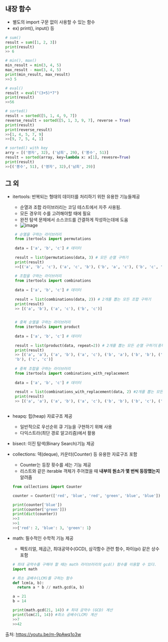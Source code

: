 ## 내장 함수 
  * 별도의 import 구문 없이 사용할 수 있는 함수
  * ex) print(), input() 등
  
  ```python
  # sum()
  result = sum([1, 2, 3])
  print(result)
  >> 6
  
  # min(), max()
  min_result = min(3, 4, 5)
  max_result - max(3, 4, 5)
  print(min_result, max_result)
  >>3 5
  
  # eval()
  result = eval("(3+5)*7")
  print(result)
  >>56
  
  # sorted()
  result = sorted([5, 1, 4, 9, 7])
  reverse_result = sorted([5, 1, 3, 9, 7], reverse = True)
  print(result)
  print(reverse_result)
  >>[1, 4, 5, 7, 9]
  >>[9, 7, 5, 4, 1]
  
  # sorted() with key
  arry = [('영자', 32), ('남희', 29), ('봉수', 51)]
  result = sorted(array, key=lambda x: x[1], revesre=True)
  print(result)
  >>[('봉수', 51), ('영자', 32),('남희', 29)]
  ```

## 그 외
  * itertools: 반복되는 형태의 데이터를 처리하기 위한 유용한 기능들제공
    - 순열과 조합 라이브러리는 코딩 테스트에서 자주 사용됨.
    - 모든 경우의 수를 고려해야할 때에 필요
    - 완전 탐색 문제에서 소스코드를 간결하게 작성하는데에 도움
    - ![image](https://user-images.githubusercontent.com/98008421/162706851-c874b15f-e6fe-4f5a-9349-a00db169d831.png)
    
    ```python
     # 순열을 구하는 라이브러리
     from itertools import permutations
     
     data = ['a', 'b', 'c'] # 데이터
     
     result = list(permutations(data, 3) # 모든 순열 구하기
     print(result)
     >>[('a', 'b', 'c'), ('a', 'c', 'b'), ('b', 'a', 'c'), ('b', 'c', 'a'), ('c', 'a', 'b'), ('c', 'b', 'a')]
     
     # 조합을 구하는 라이브러리
     from itertools import combinations
     
     data = ['a', 'b', 'c'] # 데이터
     
     result = list(combinations(data, 2)) # 2개를 뽑는 모든 조합 구하기
     print(result)
     >> [('a', 'b'), ('a', 'c'), ('b', 'c')]
     

     # 중복 순열을 구하는 라이브러리
     from itertools import product
     
     data = ['a', 'b', 'c'] # 데이터
     
     result = list(product(data, repeat=2)) # 2개를 뽑는 모든 순열 구하기(중복허용)
     print(result)
     >> [('a', 'a'), ('a', 'b'), ('a', 'c'), ('b', 'a'), ('b', 'b'), ('b', 'c'), ('c', 'a'), ('c', 
     'b'), ('c', 'c')]
     
     # 중복 조합을 구하는 라이브러리
     from itertools import combinations_with_replacement
     
     data = ['a', 'b', 'c'] # 데이터
     
     result = list(combinations_with_replacement(data, 2) #2개를 뽑는 모든 조합 구하기(중복허용)
     print(result)
     >> [('a', 'a'), ('a', 'b'), ('a', 'c'), ('b', 'b'), ('b', 'c'), ('c', 'c')]
     
    ```
  
  * heapq: 힙(heap) 자료구조 제공
    - 일반적으로 우선순위 큐 기능을 구현하기 위해 사용
    - 다익스트라(최단 경로 알고리즘)에서 활용
  
  * bisect: 이진 탐색(Binary Search)기능 제공
  * collections: 덱(deque), 카운터(Counter) 등 유용한 자료구조 포함
    - Counter는 등장 횟수를 세는 기능 제공
    - 리스트와 같은 iterable 객체가 주어졌을 때 **내부의 원소가 몇 번씩 등장했는지** 알려줌
    ```python
    from collections import Counter
    
    counter = Counter(['red', 'blue', 'red', 'green', 'blue', 'blue'])
    
    print(counter['blue'])
    print(counter['green']])
    print(dict(counter))
    >>3
    >>1
    >>{'red': 2, 'blue': 3, 'green': 1}
    ```
    
  * math: 필수적인 수학적 기능 제공
    - 팩토리얼, 제곱근, 최대공약수(GCD), 삼각함수 관련 함수, 파이(pi) 같은 상수 포함
    ```python
    # 최대 공약수를 구해야 할 때는 math 라이브러리의 gcd() 함수를 이용할 수 있다.
    import math
    
    # 최소 공배수(LCM)를 구하는 함수
    def lcm(a, b):
      return a * b // math.gcd(a, b)
    
    a = 21
    b = 14
    
    print(math.gcd(21, 14)) # 최대 공약수 (GCD) 계산
    print(lcm(21, 14)) #최소 공배수(LCM) 계산
    >>7
    >>42
    ```
  
  출처: https://youtu.be/m-9pAwq1o3w
